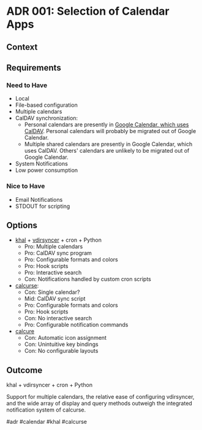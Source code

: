 # ADR 001: Selection of Calendar Apps

## Context

## Requirements

### Need to Have

- Local
- File-based configuration
- Multiple calendars
- CalDAV synchronization:
    - Personal calendars are presently in [Google Calendar, which uses
      CalDAV](https://developers.google.com/workspace/calendar/caldav/v2/guide). Personal calendars
      will probably be migrated out of Google Calendar.
    - Multiple shared calendars are presently in Google Calendar, which uses CalDAV. Others'
      calendars are unlikely to be migrated out of Google Calendar.
- System Notifications
- Low power consumption

### Nice to Have

- Email Notifications
- STDOUT for scripting
 

## Options

- [khal](https://github.com/pimutils/khal) + [vdirsyncer](https://github.com/pimutils/vdirsyncer) +
  cron + Python
    - Pro: Multiple calendars
    - Pro: CalDAV sync program
    - Pro: Configurable formats and colors
    - Pro: Hook scripts
    - Pro: Interactive search
    - Con: Notifications handled by custom cron scripts
- [calcurse](https://calcurse.org/):
    - Con: Single calendar?
    - Mid: CalDAV sync script
    - Pro: Configurable formats and colors
    - Pro: Hook scripts
    - Con: No interactive search
    - Pro: Configurable notification commands
- [calcure](https://github.com/anufrievroman/calcure)
    - Con: Automatic icon assignment
    - Con: Unintuitive key bindings
    - Con: No configurable layouts


## Outcome

khal + vdirsyncer + cron + Python

Support for multiple calendars, the relative ease of configuring vdirsyncer, and the wide array of
display and query methods outweigh the integrated notification system of calcurse.


#adr #calendar #khal #calcurse
